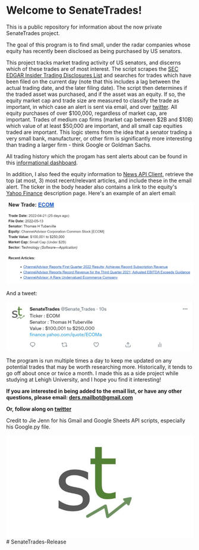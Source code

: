 # Welcome to SenateTrades!

This is a public repository for information about the now private SenateTrades project.

<p>
    The goal of this program is to find small, under the radar companies whose equity has recently been disclosed as being purchased by US senators.
</p>

This project tracks market trading activity of US senators, and discerns which of these trades are of most interest. The script scrapes the [SEC EDGAR Insider Trading Disclosures List](https://sec.report/Senate-Stock-Disclosures) and searches for trades which have been filed on the current day (note that this includes a lag between the actual trading date, and the later filing date). The script then determines if the traded asset was purchased, and if the asset was an equity. If so, the equity market cap and trade size are measured to classify the trade as important, in which case an alert is sent via email, and over [twitter](https://twitter.com/Senate_Trades). All equity purchases of over $100,000, regardless of market cap, are important. Trades of medium cap firms (market cap between $2B and $10B) which value of at least $50,000 are important, and all small cap equities traded are important. This logic stems from the idea that a senator trading a very small bank, manufacturer, or other firm is significantly more interesting than trading a larger firm - think Google or Goldman Sachs. 

All trading history which the progam has sent alerts about can be found in this [informational dashboard](https://docs.google.com/spreadsheets/d/14eg98rZU5Rza-MeUQMQJAaJD90Iz4OwTniB5Pd4vrzE).

In addition, I also feed the equity information to [News API Client](https://newsapi.org/docs/client-libraries/python), retrieve the top (at most, 3) most recent/relevant articles, and include these in the email alert. The ticker in the body header also contains a link to the equity's [Yahoo Finance](https://finance.yahoo.com/) description page. Here's an example of an alert email:

![](/res/repo_pics/sample_alert.JPG)

And a tweet:

![](/res/repo_pics/sample_tweet.JPG)

The program is run multiple times a day to keep me updated on any potential trades that may be worth researching more. Historically, it tends to go off about once or twice a month. I made this as a side project while studying at Lehigh University, and I hope you find it interesting!

<b> If you are interested in being added to the email list, or have any other questions, please email:
ders.mailbot@gmail.com

Or, follow along on [twitter](https://twitter.com/Senate_Trades)
</b>

Credit to Jie Jenn for his Gmail and Google Sheets API scripts, especially his Google.py file.

![](/res/repo_pics/git_logo.JPG)# SenateTrades-Release